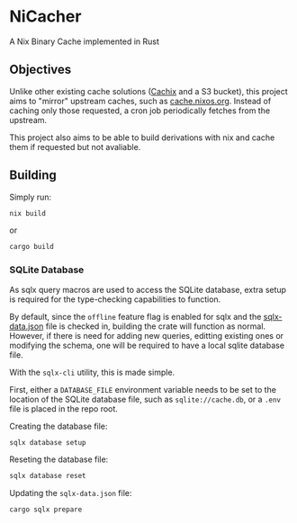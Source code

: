 # NiCacher

A Nix Binary Cache implemented in Rust

## Objectives

Unlike other existing cache solutions ([Cachix](https://www.cachix.org/) and a S3 bucket), this project aims to "mirror" upstream caches, such as [cache.nixos.org](cache.nixos.org).
Instead of caching only those requested, a cron job periodically fetches from the upstream.

This project also aims to be able to build derivations with nix and cache them if requested but not avaliable.

## Building

Simply run:
```sh
nix build
```
or
```sh
cargo build
```

### SQLite Database

As sqlx query macros are used to access the SQLite database, extra setup is required for the type-checking capabilities to function.

By default, since the `offline` feature flag is enabled for sqlx and the [sqlx-data.json](./sqlx-data.json) file is checked in, building the crate will function as normal.
However, if there is need for adding new queries, editting existing ones or modifying the schema, one will be required to have a local sqlite database file.

With the `sqlx-cli` utility, this is made simple.

First, either a `DATABASE_FILE` environment variable needs to be set to the location of the SQLite database file, such as `sqlite://cache.db`, or a `.env` file is placed in the repo root.

Creating the database file:
```sh
sqlx database setup
```

Reseting the database file:
```sh
sqlx database reset
```

Updating the `sqlx-data.json` file:
```sh
cargo sqlx prepare
```
